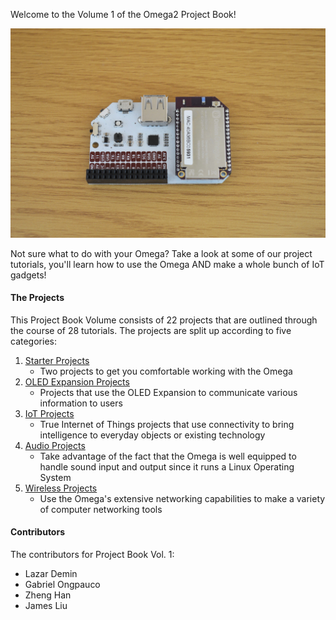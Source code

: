 
Welcome to the Volume 1 of the Omega2 Project Book!

![Omega plugged into Dock](./img/unbox-2-omega-on-dock.jpg)

Not sure what to do with your Omega? Take a look at some of our project tutorials, you'll learn how to use the Omega AND make a whole bunch of IoT gadgets!

#### The Projects

This Project Book Volume consists of 22 projects that are outlined through the course of 28 tutorials. The projects are split up according to five categories:

1. [Starter Projects](#starter-projects)
	* Two projects to get you comfortable working with the Omega
1. [OLED Expansion Projects](#oled-projects)
	* Projects that use the OLED Expansion to communicate various information to users
1. [IoT Projects](#iot-projects)
	* True Internet of Things projects that use connectivity to bring intelligence to everyday objects or existing technology
1. [Audio Projects](#audio-projects)
	* Take advantage of the fact that the Omega is well equipped to handle sound input and output since it runs a Linux Operating System
1. [Wireless Projects](#wireless-projects)
	* Use the Omega's extensive networking capabilities to make a variety of computer networking tools

<!-- ### Making Projects with the Omega2 -->




#### Contributors

The contributors for Project Book Vol. 1:

* Lazar Demin
* Gabriel Ongpauco
* Zheng Han
* James Liu
